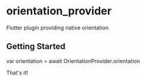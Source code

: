 # orientation_provider

Flutter plugin providing native orientation

## Getting Started

var orientation = await OrientationProvider.orientation

That's it!